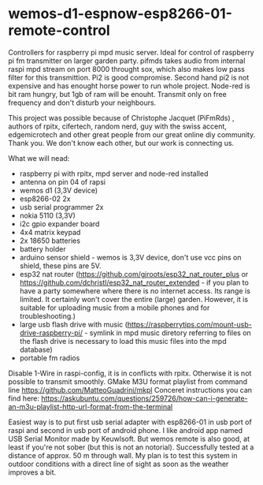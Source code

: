 # wemos-d1-espnow-esp8266-01-remote-control
Controllers for raspberry pi mpd music server. Ideal for control of raspberry pi fm transmitter on larger garden party.  pifmds takes audio from internal raspi mpd stream on port 8000 throught sox, which also makes low pass filter for this transmittion.  Pi2 is good compromise. Second hand pi2 is not expensive and has enought horse power to run whole project. Node-red is bit ram hungry, but 1gb of ram will be enouht. Transmit only on free frequency and don't disturb your neighbours. 

This project was possible because of Christophe Jacquet (PiFmRds) , authors of rpitx, cifertech, random nerd, guy with the swiss accent, edgemicrotech and other great people from our great online diy community. Thank you. We don't know each other, but our work is connecting us. 

What we will nead:
- raspberry pi with rpitx, mpd server and node-red installed
- antenna on pin 04 of rapsi
- wemos d1 (3,3V device)
- esp8266-02 2x
- usb serial programmer 2x
- nokia 5110 (3,3V)
- i2c gpio expander board
- 4x4 matrix keypad
- 2x 18650 batteries
- battery holder
- arduino sensor shield - wemos is 3,3V device, don't use vcc pins on shield, these pins are 5V.
- esp32 nat router (https://github.com/gjroots/esp32_nat_router_plus or https://github.com/dchristl/esp32_nat_router_extended - if you plan to have a party somewhere where there is no internet access. Its range is limited. It certainly won't cover the entire (large) garden. However, it is suitable for uploading music from a mobile phones and for troubleshooting.)
- large usb flash drive with music (https://raspberrytips.com/mount-usb-drive-raspberry-pi/ - symlink in mpd music diretory referring to files on the flash drive is necessary to load this music files into the mpd database)
- portable fm radios

Disable 1-Wire in raspi-config, it is in conflicts with rpitx. Otherwise it is not possible to transmit smoothly.  GMake M3U format playlist from command line  https://github.com/MatteoGuadrini/mkpl Conceret instructions you can find here: https://askubuntu.com/questions/259726/how-can-i-generate-an-m3u-playlist-http-url-format-from-the-terminal

Easiest way is to put first usb serial adapter with esp8266-01 in usb port of raspi and second in usb port of android phone. I like android app named USB Serial Monitor made by Keuwlsoft. But wemos remote is also good, at least if you're not sober (but this is not an notorial). Successfully tested at a distance of approx. 50 m through wall. My plan is to test this system in outdoor conditions with a direct line of sight as soon as the weather improves a bit.
